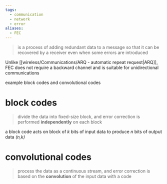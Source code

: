 ```yaml
---
tags:
  - communication
  - network
  - error
aliases:
  - FEC
---
```

> is a process of adding redundant data to a message so that it can be recovered by a receiver even when some errors are introduced

Unlike [[wireless/Communications/ARQ - automatic repeat request|ARQ]], FEC does not require a backward channel and is suitable for unidirectional communications




example block codes and convolutional codes

# block codes
>divide the data into fixed-size block, and error correction is performed **independently** on each block

a block code acts on block of *k* bits of input data to produce *n* bits of output data *(n,k)*



# convolutional codes

> process the data as a continuous stream, and error correction is based on the **convolution**  of the input data with a code
